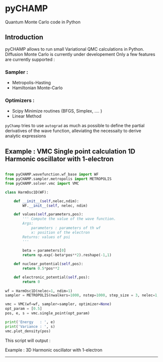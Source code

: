# pyCHAMP

Quantum Monte Carlo code in Python

## Introduction


pyCHAMP allows to run small Variational QMC calculations in Python. Diffusion Monte Carlo is currently under developement Only a few features are currently supported : 

### Sampler : 

  * Metropolis-Hasting
  * Hamiltonian Monte-Carlo

### Optimizers :

  * Scipy Minimize routines (BFGS, Simplex, .... )
  * Linear Method
  
  
`pyChamp` tries to use `autograd` as much as possible to define the partial derivatives of the wave function, alleviating the necessaity to derive analytic expressions

## Example : VMC Single point calculation 1D Harmonic oscillator with 1-electron

```python

from pyCHAMP.wavefunction.wf_base import WF
from pyCHAMP.sampler.metropolis import METROPOLIS
from pyCHAMP.solver.vmc import VMC

class HarmOsc1D(WF):

    def __init__(self,nelec,ndim):
        WF.__init__(self, nelec, ndim)

    def values(self,parameters,pos):
        ''' Compute the value of the wave function.
        Args:
            parameters : parameters of th wf
            x: position of the electron
        Returns: values of psi
        '''
    
        beta = parameters[0]
        return np.exp(-beta*pos**2).reshape(-1,1)

    def nuclear_potential(self,pos):
        return 0.5*pos**2 

    def electronic_potential(self,pos):
        return 0
        
wf = HarmOsc1D(nelec=1, ndim=1)
sampler = METROPOLIS(nwalkers=1000, nstep=1000, step_size = 3, nelec=1, ndim=1, domain = {'min':-2,'max':2})

vmc = VMC(wf=wf, sampler=sampler, optimizer=None)
opt_param = [0.5]
pos, e, s = vmc.single_point(opt_param)

print('Energy   : ', e)
print('Variance : ', s)
vmc.plot_density(pos)
```


This script will output :



Example : 3D Harmonic oscillator with 1-electron
*****************************************************
